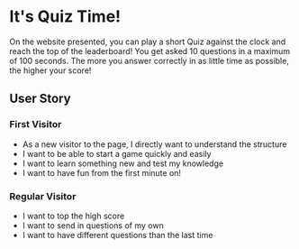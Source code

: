 # It's Quiz Time!

On the website presented, you can play a short Quiz against the clock and reach the top of the leaderboard! You get asked 10 questions in a maximum of 100 seconds. The more you answer correctly in as little time as possible, the higher your score!

## User Story
### First Visitor
- As a new visitor to the page, I directly want to understand the structure
- I want to be able to start a game quickly and easily
- I want to learn something new and test my knowledge
- I want to have fun from the first minute on!

### Regular Visitor
- I want to top the high score
- I want to send in questions of my own
- I want to have different questions than the last time
